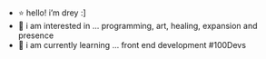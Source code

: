 - ⭐️ hello! i’m drey :]
- 🧠 i am interested in ... programming, art, healing, expansion and presence
- 🌱 i am currently learning ... front end development #100Devs

<!---
dreymotoh/dreymotoh is a ✨ special ✨ repository because its `README.md` (this file) appears on your GitHub profile.
You can click the Preview link to take a look at your changes.
--->
